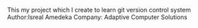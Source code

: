 This my project which I create to learn git version control system
Author:Isreal Amedeka
Company: Adaptive Computer Solutions
